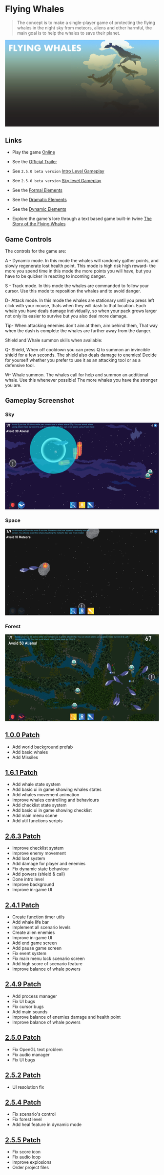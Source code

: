 # Flying Whales

> The concept is to make a single-player game of protecting the flying whales in the night sky from meteors, aliens and other harmful, the main goal is to help the whales to save their planet.

![Art](images/first_art-02.jpg)

## Links

- Play the game [Online](https://shoot-for-the-sky.itch.io/flying-whales)

- See the [Official Trailer](https://www.youtube.com/watch?v=Jfe2Gn9S7oQ)

- See `2.5.0 beta version` [Intro Level Gameplay](https://www.youtube.com/watch?v=Ix6UJmYa_jI)

- See `2.5.0 beta version` [Sky level Gameplay](https://youtu.be/H_6G8MWQZ3E)

- See the [Formal Elements](formal-elements.md)

- See the [Dramatic Elements](dramatic-elements.md)

- See the [Dynamic Elements](dynamic.md)

- Explore the game's lore through a text based game built-in twine [The Story of the Flying Whales](https://shoot-for-the-sky.github.io/flying-whales/The_story_of_the_flying_whales.html)

## Game Controls

The controls for the game are:

A - Dynamic mode. In this mode the whales will randomly gather points, and slowly regenerate lost health point. This mode is high risk high reward- the more you spend time in this mode the more points you will have, but you have to be quicker in reacting to incoming danger.

S - Track mode. In this mode the whales are commanded to follow your cursor. Use this mode to reposition the whales and to avoid danger.

D- Attack mode. In this mode the whales are stationary until you press left click with your mouse, thats when they will dash to that location. Each whale you have deals damage individually, so when your pack grows larger not only its easier to survive but you also deal more damage.  

Tip- When attacking enemies don't aim at them, aim behind them, That way when the dash is complete the whales are further away from the danger.

Shield and Whale summon skills when available:

Q- Shield, When off cooldown you can press Q to summon an invincible shield for a few seconds. The shield also deals damage to enemies! Decide for yourself whether you prefer to use it as an attacking tool or as a defensive tool.

W- Whale summon. The whales call for help and summon an additional whale. Use this whenever possible! The more whales you have the stronger you are.

## Gameplay Screenshot

### Sky

![Screenshot1](images/Screenshots/1.png)

### Space

![Screenshot2](images/Screenshots/2.png)

### Forest

![Screenshot3](images/Screenshots/4.png)

## [1.0.0 Patch](https://github.com/flying-whales/flying-whales/releases/tag/1.0.0)

- Add world background prefab
- Add basic whales
- Add Missiles

## [1.6.1 Patch](https://github.com/flying-whales/flying-whales/releases/tag/1.6.1)

- Add whale state system
- Add basic ui in game showing whales states
- Add whales movement animation
- Improve whales controlling and behaviours
- Add checklist state system
- Add basic ui in game showing checklist
- Add main menu scene
- Add util functions scripts

## [2.6.3 Patch](https://github.com/flying-whales/flying-whales/releases/tag/2.6.3)

- Improve checklist system
- Improve enemy movement
- Add loot system
- Add damage for player and enemies
- Fix dynamic state behaviour
- Add powers (shield & call)
- Done intro level
- Improve background
- Improve in-game UI

## [2.4.1 Patch](https://github.com/flying-whales/flying-whales/releases/tag/2.4.1)

- Create function timer utils
- Add whale life bar
- Implement all scenario levels
- Create alien enemies
- Improve in-game UI
- Add end game screen
- Add pause game screen
- Fix event system
- Fix main menu lock scenario screen
- Add high score of scenario feature
- Improve balance of whale powers

## [2.4.9 Patch](https://github.com/flying-whales/flying-whales/releases/tag/2.4.9)

- Add process manager
- Fix UI bugs
- Fix cursor bugs
- Add main sounds
- Improve balance of enemies damage and health point
- Improve balance of whale powers

## [2.5.0 Patch](https://github.com/flying-whales/flying-whales/releases/tag/2.5.0)

- Fix OpenGL text problem
- Fix audio manager
- Fix UI bugs

## [2.5.2 Patch](https://github.com/flying-whales/flying-whales/releases/tag/2.5.2)

- UI resolution fix

## [2.5.4 Patch](https://github.com/flying-whales/flying-whales/releases/tag/2.5.4)

* Fix scenario's control
* Fix forest level
* Add heal feature in dynamic mode

## [2.5.5 Patch](https://github.com/flying-whales/flying-whales/releases/tag/2.5.5)

* Fix score icon
* Fix audio loop
* Improve explosions
* Order project files
